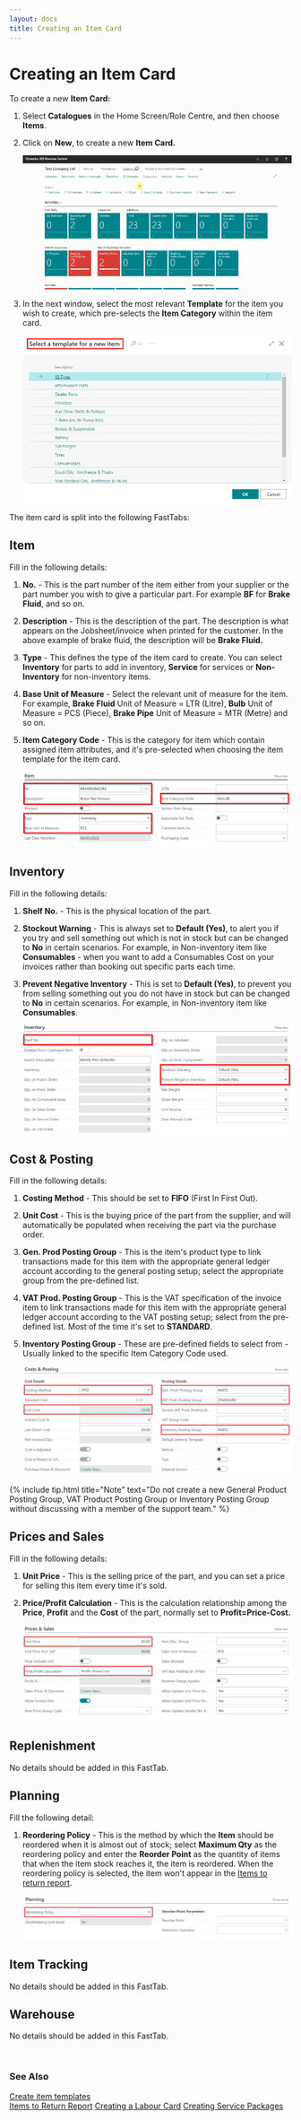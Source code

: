 ```yaml
---
layout: docs
title: Creating an Item Card
---
```


# Creating an Item Card
To create a new **Item Card:**
1. Select **Catalogues** in the Home Screen/Role Centre, and then choose **Items**.
2. Click on **New**, to create a new **Item Card.**

   ![](media/garagehive-create-an-item-card1.gif)

3. In the next window, select the most relevant **Template** for the item you wish to create, which pre-selects the **Item Category** within the item card.

   ![](media/garagehive-create-an-item-card2.png)


The item card is split into the following FastTabs:

## Item
Fill in the following details:
1. **No.**  - This is the part number of the item either from your supplier or the part number you wish to give a particular part. For example **BF** for **Brake Fluid**, and so on.
2. **Description** - This is the description of the part. The description is what appears on the Jobsheet/invoice when printed for the customer. In the above example of brake fluid, the description will be **Brake Fluid.**
3. **Type** - This defines the type of the item card to create. You can select **Inventory** for parts to add in inventory, **Service** for services or **Non-Inventory** for non-inventory items.
4. **Base Unit of Measure** - Select the relevant unit of measure for the item. For example, **Brake Fluid** Unit of Measure = LTR (Litre), **Bulb** Unit of Measure = PCS (Piece), **Brake Pipe** Unit of Measure = MTR (Metre) and so on.
5. **Item Category Code** - This is the category for item which contain assigned item attributes, and it's pre-selected when choosing the item template for the item card.

   ![](media/garagehive-create-an-item-card3.png)

## Inventory
Fill in the following details:
1. **Shelf No.** - This is the physical location of the part.
2. **Stockout Warning** - This is always set to **Default (Yes)**, to alert you if you try and sell something out which is not in stock but can be changed to **No** in certain scenarios. For example, in Non-inventory item like **Consumables** - when you want to add a Consumables Cost on your invoices rather than booking out specific parts each time.
3. **Prevent Negative Inventory** - This is set to **Default (Yes)**, to prevent you from selling something out you do not have in stock but can be changed to **No** in certain scenarios. For example, in Non-inventory item like **Consumables**.

   ![](media/garagehive-create-an-item-card4.png)

## Cost & Posting
Fill in the following details:
1. **Costing Method** - This should be set to **FIFO** (First In First Out).
2. **Unit Cost** - This is the buying price of the part from the supplier, and will automatically be populated when receiving the part via the purchase order.
3. **Gen. Prod Posting Group** - This is the item's product type to link transactions made for this item with the appropriate general ledger account according to the general posting setup; select the appropriate group from the pre-defined list. 
4. **VAT Prod. Posting Group** - This is the VAT specification of the invoice item to link transactions made for this item with the appropriate general ledger account according to the VAT posting setup; select from the pre-defined list. Most of the time it's set to **STANDARD**.
5. **Inventory Posting Group** - These are pre-defined fields to select from - Usually linked to the specific Item Category Code used.

   ![](media/garagehive-create-an-item-card5.png)

{% include tip.html title="Note" text="Do not create a new General Product Posting Group, VAT Product Posting Group or Inventory Posting Group without discussing with a member of the support team." %}

## Prices and Sales
Fill in the following details:
1. **Unit Price**  - This is the selling price of the part, and you can set a price for selling this item every time it's sold.
2. **Price/Profit Calculation** - This is the calculation relationship among the **Price**, **Profit** and the **Cost** of the part, normally set to **Profit=Price-Cost.**

   ![](media/garagehive-create-an-item-card6.png)

## Replenishment
No details should be added in this FastTab.

## Planning
Fill the following detail:
1. **Reordering Policy** - This is the method by which the **Item** should be reordered when it is almost out of stock; select **Maximum Qty** as the reordering policy and enter the **Reorder Point** as the quantity of items that when the item stock reaches it, the item is reordered. When the reordering policy is selected, the item won't appear in the [Items to return report](garagehive-items-to-return.html).

   ![](media/garagehive-create-an-item-card7.png)

## Item Tracking
No details should be added in this FastTab.

## Warehouse
No details should be added in this FastTab.


<br>


### See Also 

[Create item templates](/docs/create-item-templates.html "Create item templates") \
[Items to Return Report](/docs/garagehive-items-to-return.html "Items to Return Report")
[Creating a Labour Card](/docs/garagehive-create-a-labour-card)
[Creating Service Packages](/docs/garagehive-service-packages.html "Creating Service Packages in Garage Hive")
